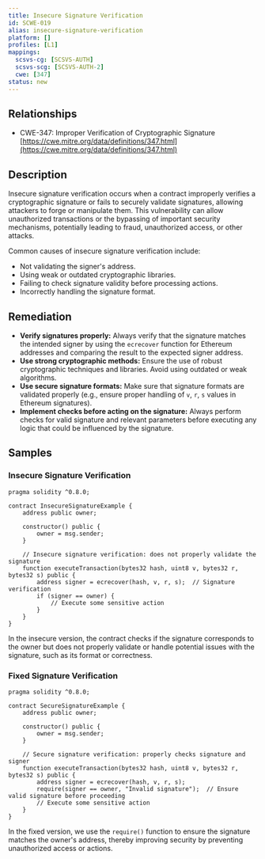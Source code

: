 ```yaml
---
title: Insecure Signature Verification
id: SCWE-019
alias: insecure-signature-verification
platform: []
profiles: [L1]
mappings:
  scsvs-cg: [SCSVS-AUTH]
  scsvs-scg: [SCSVS-AUTH-2]
  cwe: [347]
status: new
---
```


## Relationships
- CWE-347: Improper Verification of Cryptographic Signature
  [https://cwe.mitre.org/data/definitions/347.html](https://cwe.mitre.org/data/definitions/347.html)

## Description
Insecure signature verification occurs when a contract improperly verifies a cryptographic signature or fails to securely validate signatures, allowing attackers to forge or manipulate them. This vulnerability can allow unauthorized transactions or the bypassing of important security mechanisms, potentially leading to fraud, unauthorized access, or other attacks.

Common causes of insecure signature verification include:
- Not validating the signer's address.
- Using weak or outdated cryptographic libraries.
- Failing to check signature validity before processing actions.
- Incorrectly handling the signature format.

## Remediation
- **Verify signatures properly:** Always verify that the signature matches the intended signer by using the `ecrecover` function for Ethereum addresses and comparing the result to the expected signer address.
- **Use strong cryptographic methods:** Ensure the use of robust cryptographic techniques and libraries. Avoid using outdated or weak algorithms.
- **Use secure signature formats:** Make sure that signature formats are validated properly (e.g., ensure proper handling of `v`, `r`, `s` values in Ethereum signatures).
- **Implement checks before acting on the signature:** Always perform checks for valid signature and relevant parameters before executing any logic that could be influenced by the signature.

## Samples

### Insecure Signature Verification

```solidity
pragma solidity ^0.8.0;

contract InsecureSignatureExample {
    address public owner;

    constructor() public {
        owner = msg.sender;
    }

    // Insecure signature verification: does not properly validate the signature
    function executeTransaction(bytes32 hash, uint8 v, bytes32 r, bytes32 s) public {
        address signer = ecrecover(hash, v, r, s);  // Signature verification
        if (signer == owner) {
            // Execute some sensitive action
        }
    }
}
```
In the insecure version, the contract checks if the signature corresponds to the owner but does not properly validate or handle potential issues with the signature, such as its format or correctness.

### Fixed Signature Verification
```solidity
pragma solidity ^0.8.0;

contract SecureSignatureExample {
    address public owner;

    constructor() public {
        owner = msg.sender;
    }

    // Secure signature verification: properly checks signature and signer
    function executeTransaction(bytes32 hash, uint8 v, bytes32 r, bytes32 s) public {
        address signer = ecrecover(hash, v, r, s);
        require(signer == owner, "Invalid signature");  // Ensure valid signature before proceeding
        // Execute some sensitive action
    }
}
```
In the fixed version, we use the `require()` function to ensure the signature matches the owner's address, thereby improving security by preventing unauthorized access or actions.
